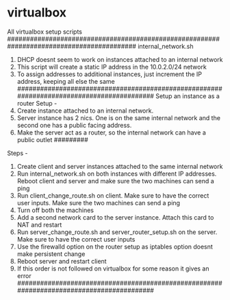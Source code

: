 # virtualbox
All virtualbox setup scripts
##########################################################################################
internal_network.sh 
1. DHCP doesnt seem to work on instances attached to an internal network
2. This script will create a static IP address in the 10.0.2.0/24 network
3. To assign addresses to additional instances, just increment the IP address, keeping all else the same
##########################################################################################
Setup an instance as a router
Setup -
1. Create instance attached to an internal network. 
2. Server instance has 2 nics. One is on the same internal network and the second one has a public facing address.
3. Make the server act as a router, so the internal network can have a public outlet
#########

Steps -
1. Create client and server instances attached to the same internal network
2. Run internal_network.sh on both instances with different IP addresses. Reboot client and server and make sure
the two machines can send a ping
3. Run client_change_route.sh on client. Make sure to have the correct user inputs. Make sure the two machines can send a ping
4. Turn off both the machines
5. Add a second network card to the server instance. Attach this card to NAT and restart
6. Run server_change_route.sh and server_router_setup.sh on the server. Make sure to have the correct user inputs
7. Use the firewalld option on the router setup as iptables option doesnt make persistent change
8. Reboot server and restart client
9. If this order is not followed on virtualbox for some reason it gives an error
##########################################################################################
